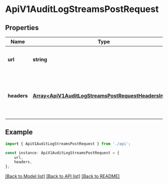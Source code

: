 # ApiV1AuditLogStreamsPostRequest


## Properties

Name | Type | Description | Notes
------------ | ------------- | ------------- | -------------
**url** | **string** | The HTTP URL to push logs to. | [default to undefined]
**headers** | [**Array&lt;ApiV1AuditLogStreamsPostRequestHeadersInner&gt;**](ApiV1AuditLogStreamsPostRequestHeadersInner.md) | The HTTP headers attached for the external provider requests. | [optional] [default to undefined]

## Example

```typescript
import { ApiV1AuditLogStreamsPostRequest } from './api';

const instance: ApiV1AuditLogStreamsPostRequest = {
    url,
    headers,
};
```

[[Back to Model list]](../README.md#documentation-for-models) [[Back to API list]](../README.md#documentation-for-api-endpoints) [[Back to README]](../README.md)
